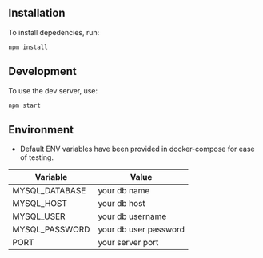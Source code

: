 ## Installation

To install depedencies, run:

```
npm install
```

## Development

To use the dev server, use:

```
npm start
```

## Environment

* Default ENV variables have been provided in docker-compose for ease of testing. 

| Variable       | Value                 |
| -------------- | --------------------- |
| MYSQL_DATABASE | your db name          |
| MYSQL_HOST     | your db host          |
| MYSQL_USER     | your db username      |
| MYSQL_PASSWORD | your db user password |
| PORT           | your server port      |
